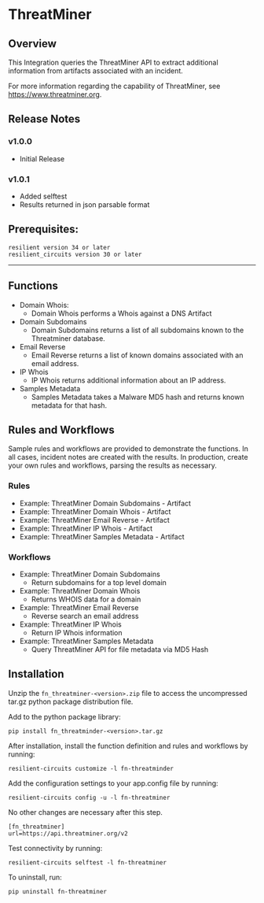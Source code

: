 # ThreatMiner

## Overview

This Integration queries the ThreatMiner API to extract additional information from artifacts associated with an incident.

For more information regarding the capability of ThreatMiner, see https://www.threatminer.org.

## Release Notes
<!--
  Specify all changes in this release. Do not remove the release
  notes of a previous release
-->
### v1.0.0
* Initial Release
### v1.0.1
* Added selftest
* Results returned in json parsable format

## Prerequisites:
```
resilient version 34 or later
resilient_circuits version 30 or later
```
---
## Functions

+ Domain Whois:
  + Domain Whois performs a Whois against a DNS Artifact
+ Domain Subdomains
  + Domain Subdomains returns a list of all subdomains known to the Threatminer database.
+ Email Reverse
  + Email Reverse returns a list of known domains associated with an email address.
+ IP Whois
  + IP Whois returns additional information about an IP address.
+ Samples Metadata
  + Samples Metadata takes a Malware MD5 hash and returns known metadata for that hash.

## Rules and Workflows
Sample rules and workflows are provided to demonstrate the functions. In all cases, incident notes are created
with the results. In production, create your own rules and workflows, parsing the
results as necessary.

### Rules
* Example: ThreatMiner Domain Subdomains - Artifact
* Example: ThreatMiner Domain Whois 	- Artifact
* Example: ThreatMiner Email Reverse  	- Artifact
* Example: ThreatMiner IP Whois  	- Artifact
* Example: ThreatMiner Samples Metadata  	- Artifact

### Workflows
* Example: ThreatMiner Domain Subdomains
  + Return subdomains for a top level domain
* Example: ThreatMiner Domain Whois
  + Returns WHOIS data for a domain
* Example: ThreatMiner Email Reverse
  + Reverse search an email address
* Example: ThreatMiner IP Whois
  + Return IP Whois information
* Example: ThreatMiner Samples Metadata
  + Query ThreatMiner API for file metadata via MD5 Hash


## Installation
Unzip the `fn_threatminer-<version>.zip` file to access the uncompressed tar.gz python package
distribution file.

Add to the python package library:

    pip install fn_threatminder-<version>.tar.gz

After installation, install the function definition and rules and workflows by running:
```aidl
resilient-circuits customize -l fn-threatminder
```

Add the configuration settings to your app.config file by running:

```resilient-circuits config -u -l fn-threatminer```

No other changes are necessary after this step.

```aidl
[fn_threatminer]
url=https://api.threatminer.org/v2
```

Test connectivity by running:
```aidl
resilient-circuits selftest -l fn-threatminer
```

To uninstall, run:

    pip uninstall fn-threatminer
